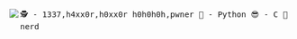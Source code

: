 <img src="https://media.giphy.com/media/bi6RQ5x3tqoSI/giphy.gif" align="left"/><pre>
🕵 - 1337,h4xx0r,h0xx0r h0h0h0h,pwner
🐍 - Python
😎 - C
🤖 - lowlevel nerd
</pre>

